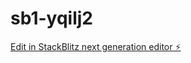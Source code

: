 # sb1-yqilj2

[Edit in StackBlitz next generation editor ⚡️](https://stackblitz.com/~/github.com/fwrobens/sb1-yqilj2)
